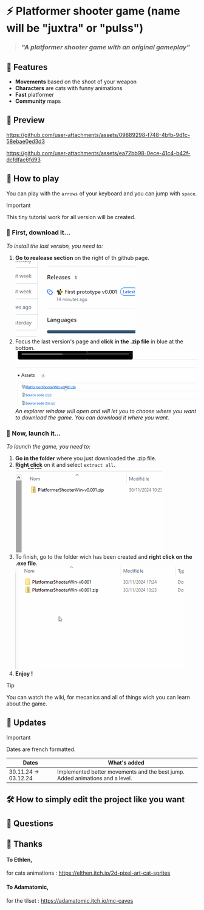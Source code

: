 # ⚡ Platformer shooter game (name will be "juxtra" or "pulss") 

> ### *"A platformer shooter game with an original gameplay"*

## 📜 Features
- **Movements** based on the shoot of your weapon
- **Characters** are cats with funny animations
- **Fast** platformer
- **Community** maps

## 📸 Preview



https://github.com/user-attachments/assets/09889298-f748-4bfb-9d1c-58ebae0ed3d3



https://github.com/user-attachments/assets/ea72bb98-0ece-41c4-b42f-dcfdfac6fd93


## 💾 How to play
You can play with the `arrows` of your keyboard and you can jump with `space`.
> [!IMPORTANT]
> This tiny tutorial work for all version will be created.
> 
### 📡 First, download it...
*To install the last version, you need to:*
1. **Go to realease section** on the right of th github page.
![alt text](/preview/help2.gif)
2. Focus the last version's page and **click in the .zip file** in blue at the bottom.
![alt text](/preview/help1.gif)
*An explorer window will open and will let you to choose where you want to download the game.
You can download it where you want.*
### 💖 Now, launch it...
*To launch the game, you need to:*
1. **Go in the folder** where you just downloaded the .zip file.
2. **Right click** on it and select `extract all`.
![alt text](/preview/help3.gif)
3. To finish, go to the folder wich has been created and **right click on the .exe file**.
![alt text](/preview/help4.gif)
4. **Enjoy !**
> [!TIP]
> You can watch the wiki, for mecanics and all of things wich you can learn about the game.
> 
## 📣 Updates
> [!IMPORTANT]
> Dates are french formatted.
>

| Dates | What's added |
|---|---|
| 30.11.24 -> 03.12.24 | Implemented better movements and the best jump. Added animations and a level. |
## 🛠 How to simply edit the project like you want

## 💬 Questions

## 💌 Thanks
#### **To Ethlen**, 
for cats animations :
https://elthen.itch.io/2d-pixel-art-cat-sprites

#### To Adamatomic, 
for the tilset : 
https://adamatomic.itch.io/mc-caves


